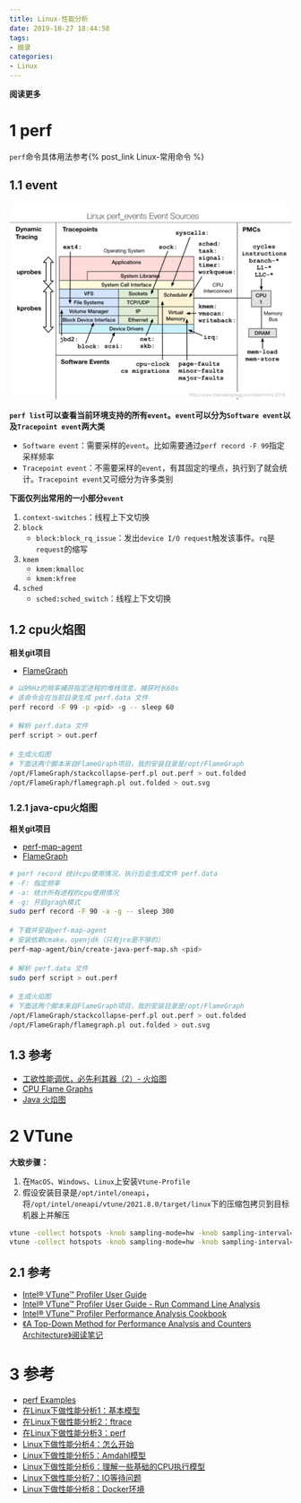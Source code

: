 ```yaml
---
title: Linux-性能分析
date: 2019-10-27 18:44:58
tags: 
- 摘录
categories: 
- Linux
---
```


**阅读更多**

<!--more-->

# 1 perf

`perf`命令具体用法参考{% post_link Linux-常用命令 %}

## 1.1 event

![perf_events_map](/images/Linux-性能分析/perf_events_map.png)

**`perf list`可以查看当前环境支持的所有`event`。`event`可以分为`Software event`以及`Tracepoint event`两大类**

* `Software event`：需要采样的`event`。比如需要通过`perf record -F 99`指定采样频率
* `Tracepoint event`：不需要采样的`event`，有其固定的埋点，执行到了就会统计。`Tracepoint event`又可细分为许多类别

**下面仅列出常用的一小部分`event`**

1. `context-switches`：线程上下文切换
1. `block`
    * `block:block_rq_issue`：发出`device I/O request`触发该事件。`rq`是`request`的缩写
1. `kmem`
    * `kmem:kmalloc`
    * `kmem:kfree`
1. `sched`
    * `sched:sched_switch`：线程上下文切换

## 1.2 cpu火焰图

**相关git项目**

* [FlameGraph](https://github.com/brendangregg/FlameGraph)

```sh
# 以99Hz的频率捕获指定进程的堆栈信息，捕获时长60s
# 该命令会在当前目录生成 perf.data 文件
perf record -F 99 -p <pid> -g -- sleep 60

# 解析 perf.data 文件
perf script > out.perf

# 生成火焰图
# 下面这两个脚本来自FlameGraph项目，我的安装目录是/opt/FlameGraph
/opt/FlameGraph/stackcollapse-perf.pl out.perf > out.folded
/opt/FlameGraph/flamegraph.pl out.folded > out.svg
```

### 1.2.1 java-cpu火焰图

**相关git项目**

* [perf-map-agent](https://github.com/jvm-profiling-tools/perf-map-agent)
* [FlameGraph](https://github.com/brendangregg/FlameGraph)

```sh
# perf record 统计cpu使用情况，执行后会生成文件 perf.data
# -F: 指定频率
# -a: 统计所有进程的cpu使用情况
# -g: 开启gragh模式
sudo perf record -F 90 -a -g -- sleep 300

# 下载并安装perf-map-agent
# 安装依赖cmake，openjdk（只有jre是不够的）
perf-map-agent/bin/create-java-perf-map.sh <pid>

# 解析 perf.data 文件
sudo perf script > out.perf

# 生成火焰图
# 下面这两个脚本来自FlameGraph项目，我的安装目录是/opt/FlameGraph
/opt/FlameGraph/stackcollapse-perf.pl out.perf > out.folded
/opt/FlameGraph/flamegraph.pl out.folded > out.svg
```

## 1.3 参考

* [工欲性能调优，必先利其器（2）- 火焰图](https://pingcap.com/zh/blog/flame-graph)
* [CPU Flame Graphs](https://www.brendangregg.com/FlameGraphs/cpuflamegraphs.html)
* [Java 火焰图](https://www.jianshu.com/p/bea2b6a1eb6e)

# 2 VTune

**大致步骤：**

1. 在`MacOS`、`Windows`、`Linux`上安装`Vtune-Profile`
2. 假设安装目录是`/opt/intel/oneapi`，将`/opt/intel/oneapi/vtune/2021.8.0/target/linux`下的压缩包拷贝到目标机器上并解压

```sh
vtune -collect hotspots -knob sampling-mode=hw -knob sampling-interval=0.5 -d 60 a.out
vtune -collect hotspots -knob sampling-mode=hw -knob sampling-interval=0.5 -target-pid=123 -d 60
```

## 2.1 参考

* [Intel® VTune™ Profiler User Guide](https://www.intel.com/content/www/us/en/develop/documentation/vtune-help/top.html)
* [Intel® VTune™ Profiler User Guide - Run Command Line Analysis](https://www.intel.com/content/www/us/en/develop/documentation/vtune-help/top/command-line-interface/running-command-line-analysis.html)
* [Intel® VTune™ Profiler Performance Analysis Cookbook](https://software.intel.com/content/www/us/en/develop/documentation/vtune-cookbook/top/methodologies/top-down-microarchitecture-analysis-method.html)
* [《A Top-Down Method for Performance Analysis and Counters Architecture》阅读笔记](https://andrewei1316.github.io/2020/12/20/top-down-performance-analysis/)

# 3 参考

* [perf Examples](https://www.brendangregg.com/perf.html)
* [在Linux下做性能分析1：基本模型](https://zhuanlan.zhihu.com/p/22124514)
* [在Linux下做性能分析2：ftrace](https://zhuanlan.zhihu.com/p/22130013)
* [在Linux下做性能分析3：perf](https://zhuanlan.zhihu.com/p/22194920)
* [Linux下做性能分析4：怎么开始](https://zhuanlan.zhihu.com/p/22202885)
* [Linux下做性能分析5：Amdahl模型](https://www.zhihu.com/column/p/22289770)
* [Linux下做性能分析6：理解一些基础的CPU执行模型](https://zhuanlan.zhihu.com/p/22386524)
* [Linux下做性能分析7：IO等待问题](https://zhuanlan.zhihu.com/p/22389927)
* [Linux下做性能分析8：Docker环境](https://zhuanlan.zhihu.com/p/22409793)

